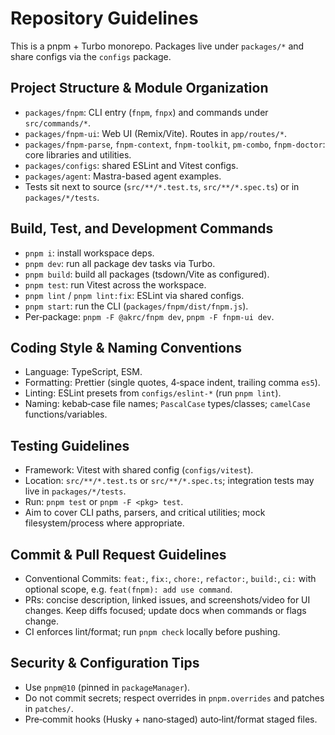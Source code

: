 # Repository Guidelines

This is a pnpm + Turbo monorepo. Packages live under `packages/*` and share configs via the `configs` package.

## Project Structure & Module Organization

- `packages/fnpm`: CLI entry (`fnpm`, `fnpx`) and commands under `src/commands/*`.
- `packages/fnpm-ui`: Web UI (Remix/Vite). Routes in `app/routes/*`.
- `packages/fnpm-parse`, `fnpm-context`, `fnpm-toolkit`, `pm-combo`, `fnpm-doctor`: core libraries and utilities.
- `packages/configs`: shared ESLint and Vitest configs.
- `packages/agent`: Mastra-based agent examples.
- Tests sit next to source (`src/**/*.test.ts`, `src/**/*.spec.ts`) or in `packages/*/tests`.

## Build, Test, and Development Commands

- `pnpm i`: install workspace deps.
- `pnpm dev`: run all package dev tasks via Turbo.
- `pnpm build`: build all packages (tsdown/Vite as configured).
- `pnpm test`: run Vitest across the workspace.
- `pnpm lint` / `pnpm lint:fix`: ESLint via shared configs.
- `pnpm start`: run the CLI (`packages/fnpm/dist/fnpm.js`).
- Per‑package: `pnpm -F @akrc/fnpm dev`, `pnpm -F fnpm-ui dev`.

## Coding Style & Naming Conventions

- Language: TypeScript, ESM.
- Formatting: Prettier (single quotes, 4‑space indent, trailing comma `es5`).
- Linting: ESLint presets from `configs/eslint-*` (run `pnpm lint`).
- Naming: kebab‑case file names; `PascalCase` types/classes; `camelCase` functions/variables.

## Testing Guidelines

- Framework: Vitest with shared config (`configs/vitest`).
- Location: `src/**/*.test.ts` or `src/**/*.spec.ts`; integration tests may live in `packages/*/tests`.
- Run: `pnpm test` or `pnpm -F <pkg> test`.
- Aim to cover CLI paths, parsers, and critical utilities; mock filesystem/process where appropriate.

## Commit & Pull Request Guidelines

- Conventional Commits: `feat:`, `fix:`, `chore:`, `refactor:`, `build:`, `ci:` with optional scope, e.g. `feat(fnpm): add use command`.
- PRs: concise description, linked issues, and screenshots/video for UI changes. Keep diffs focused; update docs when commands or flags change.
- CI enforces lint/format; run `pnpm check` locally before pushing.

## Security & Configuration Tips

- Use `pnpm@10` (pinned in `packageManager`).
- Do not commit secrets; respect overrides in `pnpm.overrides` and patches in `patches/`.
- Pre‑commit hooks (Husky + nano‑staged) auto‑lint/format staged files.
